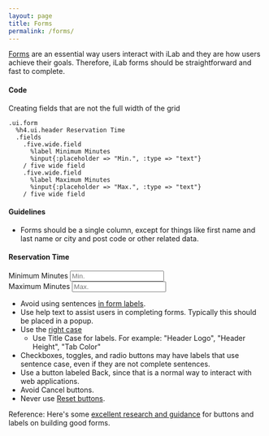 ```yaml
---
layout: page
title: Forms
permalink: /forms/
---
```


[Forms](http://semantic-ui.com/collections/form.html) are an essential way users interact with iLab and they are how users achieve their goals. Therefore, iLab forms should be straightforward and fast to complete.
#### Code
Creating fields that are not the full width of the grid

```haml
.ui.form
  %h4.ui.header Reservation Time
  .fields
    .five.wide.field
      %label Minimum Minutes
      %input{:placeholder => "Min.", :type => "text"}
    / five wide field
    .five.wide.field
      %label Maximum Minutes
      %input{:placeholder => "Max.", :type => "text"}
    / five wide field
```



#### Guidelines
- Forms should be a single column, except for things like first name and last name or city and post code or other related data.

<div class="ui form">
  <h4 class="ui header">Reservation Time</h4>
  <div class="fields">
    <div class="five wide field">
        <label>Minimum Minutes</label>
        <input type="text" placeholder="Min.">
    </div> <!-- five wide field -->
    <div class="five wide field">
        <label>Maximum Minutes</label>
        <input type="text" placeholder="Max.">
    </div> <!-- five wide field -->
  </div>
</div>

- Avoid using sentences [in form labels](https://uxplanet.org/designing-more-efficient-forms-structure-inputs-labels-and-actions-e3a47007114f#.3db8lwnvg).
- Use help text to assist users in completing forms. Typically this should be placed in a popup.
- Use the [right case](https://developer.apple.com/library/mac/documentation/UserExperience/Conceptual/OSXHIGuidelines/TerminologyWording.html#//apple_ref/doc/uid/20000957-CH15-SW4)
  - Use Title Case for labels. For example: "Header Logo", "Header Height", "Tab Color"
- Checkboxes, toggles, and radio buttons may have labels that use sentence case, even if they are not complete sentences.
- Use a button labeled Back, since that is a normal way to interact with web applications.
- Avoid Cancel buttons.
- Never use [Reset buttons](https://www.nngroup.com/articles/reset-and-cancel-buttons/).

Reference: Here's some [excellent research and guidance](http://www.slideshare.net/cjforms/labels-and-buttons-on-forms) for buttons and labels on building good forms.


